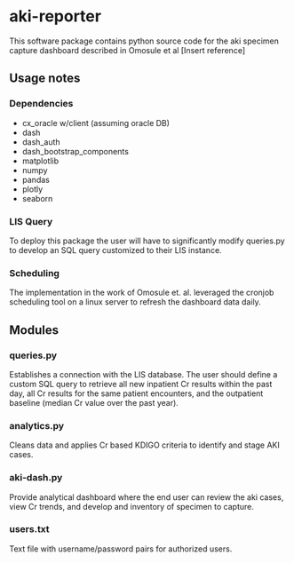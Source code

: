 # aki-reporter

This software package contains python source code for the aki specimen capture dashboard described in Omosule et al [Insert reference]

## Usage notes

### Dependencies

- cx_oracle w/client (assuming oracle DB)
- dash
- dash_auth
- dash_bootstrap_components
- matplotlib
- numpy
- pandas
- plotly
- seaborn

### LIS Query

To deploy this package the user will have to significantly modify queries.py to develop an SQL query customized to their LIS instance.

### Scheduling

The implementation in the work of Omosule et. al. leveraged the cronjob scheduling tool on a linux server to refresh the dashboard data daily.

## Modules

### queries.py

Establishes a connection with the LIS database. The user should define a custom SQL query to retrieve all new inpatient Cr results within the past day, all Cr results for the same patient encounters, and the outpatient baseline (median Cr value over the past year).

### analytics.py

Cleans data and applies Cr based KDIGO criteria to identify and stage AKI cases.

### aki-dash.py

Provide analytical dashboard where the end user can review the aki cases, view Cr trends, and develop and inventory of specimen to capture.

### users.txt
Text file with username/password pairs for authorized users.
